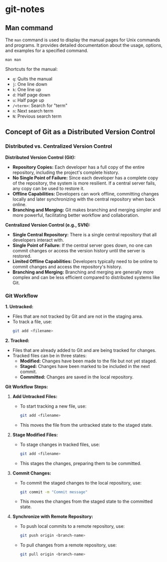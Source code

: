 # git-notes

## Man command

The ```man``` command is used to display the manual pages for Unix commands and programs. It provides detailed documentation about the usage, options, and examples for a specified command. 

```
man man
```
Shortcuts for the manual:

- `q`: Quits the manual
- `j`: One line down
- `k`: One line up
- `d`: Half page down
- `u`: Half page up
- `/<term>`: Search for "term"
- `n`: Next search term
- `N`: Previous search term

## Concept of Git as a Distributed Version Control

### Distributed vs. Centralized Version Control

**Distributed Version Control (Git):**
- **Repository Copies:** Each developer has a full copy of the entire repository, including the project's complete history.
- **No Single Point of Failure:** Since each developer has a complete copy of the repository, the system is more resilient. If a central server fails, any copy can be used to restore it.
- **Offline Capabilities:** Developers can work offline, committing changes locally and later synchronizing with the central repository when back online.
- **Branching and Merging:** Git makes branching and merging simpler and more powerful, facilitating better workflow and collaboration.

**Centralized Version Control (e.g., SVN):**
- **Single Central Repository:** There is a single central repository that all developers interact with.
- **Single Point of Failure:** If the central server goes down, no one can commit changes or access the version history until the server is restored.
- **Limited Offline Capabilities:** Developers typically need to be online to commit changes and access the repository's history.
- **Branching and Merging:** Branching and merging are generally more complex and can be less efficient compared to distributed systems like Git.

### Git Workflow

**1. Untracked:**
- Files that are not tracked by Git and are not in the staging area.
- To track a file, use:
  ```sh
  git add <filename>
  ```

**2. Tracked:**
- Files that are already added to Git and are being tracked for changes.
- Tracked files can be in three states:
  - **Modified:** Changes have been made to the file but not yet staged.
  - **Staged:** Changes have been marked to be included in the next commit.
  - **Committed:** Changes are saved in the local repository.

**Git Workflow Steps:**

1. **Add Untracked Files:**
   - To start tracking a new file, use:
     ```sh
     git add <filename>
     ```
   - This moves the file from the untracked state to the staged state.

2. **Stage Modified Files:**
   - To stage changes in tracked files, use:
     ```sh
     git add <filename>
     ```
   - This stages the changes, preparing them to be committed.

3. **Commit Changes:**
   - To commit the staged changes to the local repository, use:
     ```sh
     git commit -m "Commit message"
     ```
   - This moves the changes from the staged state to the committed state.

4. **Synchronize with Remote Repository:**
   - To push local commits to a remote repository, use:
     ```sh
     git push origin <branch-name>
     ```
   - To pull changes from a remote repository, use:
     ```sh
     git pull origin <branch-name>
     ```
